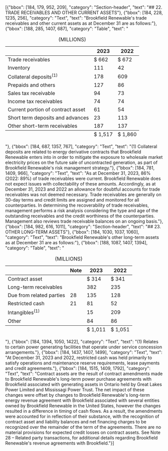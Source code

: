 [{"bbox": [184, 179, 952, 209], "category": "Section-header", "text": "## 22. TRADE RECEIVABLES AND OTHER CURRENT ASSETS"}, {"bbox": [184, 228, 1235, 256], "category": "Text", "text": "Brookfield Renewable's trade receivables and other current assets as at December 31 are as follows:"}, {"bbox": [188, 285, 1407, 687], "category": "Table", "text": "<table><caption>(MILLIONS)</caption><thead><tr><th></th><th>2023</th><th>2022</th></tr></thead><tbody><tr><td>Trade receivables</td><td>$ 662</td><td>$ 672</td></tr><tr><td>Inventory</td><td>111</td><td>42</td></tr><tr><td>Collateral deposits<sup>(1)</sup></td><td>178</td><td>609</td></tr><tr><td>Prepaids and others</td><td>127</td><td>86</td></tr><tr><td>Sales tax receivable</td><td>94</td><td>73</td></tr><tr><td>Income tax receivables</td><td>74</td><td>74</td></tr><tr><td>Current portion of contract asset</td><td>61</td><td>54</td></tr><tr><td>Short term deposits and advances</td><td>23</td><td>113</td></tr><tr><td>Other short-term receivables</td><td>187</td><td>137</td></tr></tbody><tfoot><tr><td></td><td>$ 1,517</td><td>$ 1,860</td></tr></tfoot></table>"}, {"bbox": [184, 687, 1357, 767], "category": "Text", "text": "(1) Collateral deposits are related to energy derivative contracts that Brookfield Renewable enters into in order to mitigate the exposure to wholesale market electricity prices on the future sale of uncontracted generation, as part of Brookfield Renewable's risk management strategy."}, {"bbox": [184, 781, 1409, 966], "category": "Text", "text": "As at December 31, 2023, 86% (2022: 89%) of trade receivables were current. Brookfield Renewable does not expect issues with collectability of these amounts. Accordingly, as at December 31, 2023 and 2022 an allowance for doubtful accounts for trade receivables was not deemed necessary. Trade receivables are generally on 30-day terms and credit limits are assigned and monitored for all counterparties. In determining the recoverability of trade receivables, management performs a risk analysis considering the type and age of the outstanding receivables and the credit worthiness of the counterparties. Management also reviews trade receivable balances on an ongoing basis."}, {"bbox": [184, 982, 616, 1011], "category": "Section-header", "text": "## 23. OTHER LONG-TERM ASSETS"}, {"bbox": [184, 1030, 1037, 1060], "category": "Text", "text": "Brookfield Renewable's other long-term assets as at December 31 are as follows:"}, {"bbox": [188, 1087, 1407, 1394], "category": "Table", "text": "<table><caption>(MILLIONS)</caption><thead><tr><th></th><th>Note</th><th>2023</th><th>2022</th></tr></thead><tbody><tr><td>Contract asset</td><td></td><td>$ 314</td><td>$ 341</td></tr><tr><td>Long-term receivables</td><td></td><td>382</td><td>235</td></tr><tr><td>Due from related parties</td><td>28</td><td>135</td><td>128</td></tr><tr><td>Restricted cash</td><td>21</td><td>81</td><td>52</td></tr><tr><td>Intangibles<sup>(1)</sup></td><td></td><td>15</td><td>209</td></tr><tr><td>Other</td><td></td><td>84</td><td>86</td></tr></tbody><tfoot><tr><td></td><td></td><td>$ 1,011</td><td>$ 1,051</td></tr></tfoot></table>"}, {"bbox": [184, 1394, 1050, 1422], "category": "Text", "text": "(1) Relates to certain power generating facilities that operate under service concession arrangements."}, {"bbox": [184, 1437, 1407, 1499], "category": "Text", "text": "At December 31, 2023 and 2022, restricted cash was held primarily to satisfy operations and maintenance reserve requirements, lease payments and credit agreements."}, {"bbox": [184, 1515, 1409, 1792], "category": "Text", "text": "Contract assets are the result of contract amendments made to Brookfield Renewable's long-term power purchase agreements with Brookfield associated with generating assets in Ontario held by Great Lakes Power Limited and Mississagi Power Trust. The net impact of these changes were offset by changes to Brookfield Renewable's long-term energy revenue agreement with Brookfield associated with several entities owned by Brookfield Renewable in the United States, however the changes resulted in a difference in timing of cash flows. As a result, the amendments were accounted for in reflection of their substance, with the recognition of contract asset and liability balances and net financing charges to be recognized over the remainder of the term of the agreements. There are no material provisions for expected credit losses on contract assets. See Note 28 – Related party transactions, for additional details regarding Brookfield Renewable's revenue agreements with Brookfield."}]